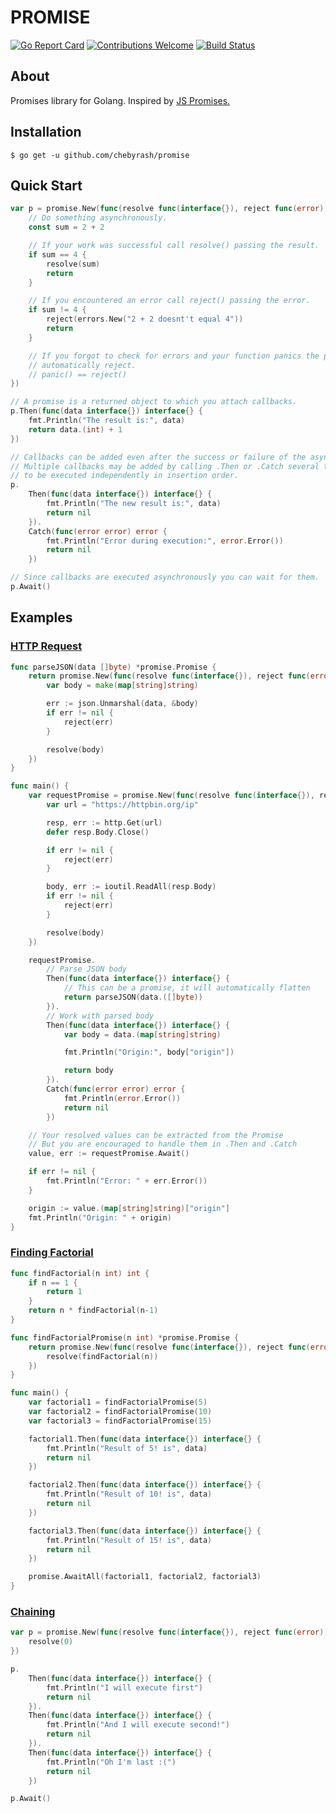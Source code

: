 # PROMISE
[![Go Report Card](https://goreportcard.com/badge/github.com/chebyrash/promise)](https://goreportcard.com/report/github.com/chebyrash/promise)
[![Contributions Welcome](https://img.shields.io/badge/contributions-welcome-brightgreen.svg?style=flat)](https://github.com/chebyrash/promise)
[![Build Status](https://travis-ci.org/chebyrash/promise.svg?branch=master)](https://travis-ci.org/chebyrash/promise)

## About
Promises library for Golang. Inspired by [JS Promises.](https://developer.mozilla.org/en-US/docs/Web/JavaScript/Reference/Global_Objects/Promise)

## Installation

    $ go get -u github.com/chebyrash/promise

## Quick Start
```go
var p = promise.New(func(resolve func(interface{}), reject func(error)) {
    // Do something asynchronously.
    const sum = 2 + 2

    // If your work was successful call resolve() passing the result.
    if sum == 4 {
        resolve(sum)
        return
    }

    // If you encountered an error call reject() passing the error.
    if sum != 4 {
        reject(errors.New("2 + 2 doesnt't equal 4"))
        return
    }

    // If you forgot to check for errors and your function panics the promise will
    // automatically reject.
    // panic() == reject()
})

// A promise is a returned object to which you attach callbacks.
p.Then(func(data interface{}) interface{} {
    fmt.Println("The result is:", data)
    return data.(int) + 1
})

// Callbacks can be added even after the success or failure of the asynchronous operation.
// Multiple callbacks may be added by calling .Then or .Catch several times,
// to be executed independently in insertion order.
p.
    Then(func(data interface{}) interface{} {
        fmt.Println("The new result is:", data)
        return nil
    }).
    Catch(func(error error) error {
        fmt.Println("Error during execution:", error.Error())
        return nil
    })

// Since callbacks are executed asynchronously you can wait for them.
p.Await()
```

## Examples

### [HTTP Request](https://github.com/Chebyrash/promise/blob/master/examples/http_request/main.go)
```go
func parseJSON(data []byte) *promise.Promise {
	return promise.New(func(resolve func(interface{}), reject func(error)) {
		var body = make(map[string]string)

		err := json.Unmarshal(data, &body)
		if err != nil {
			reject(err)
		}

		resolve(body)
	})
}

func main() {
	var requestPromise = promise.New(func(resolve func(interface{}), reject func(error)) {
		var url = "https://httpbin.org/ip"

		resp, err := http.Get(url)
		defer resp.Body.Close()

		if err != nil {
			reject(err)
		}

		body, err := ioutil.ReadAll(resp.Body)
		if err != nil {
			reject(err)
		}

		resolve(body)
	})

	requestPromise.
		// Parse JSON body
		Then(func(data interface{}) interface{} {
			// This can be a promise, it will automatically flatten
			return parseJSON(data.([]byte))
		}).
		// Work with parsed body
		Then(func(data interface{}) interface{} {
			var body = data.(map[string]string)

			fmt.Println("Origin:", body["origin"])

			return body
		}).
		Catch(func(error error) error {
			fmt.Println(error.Error())
			return nil
		})

	// Your resolved values can be extracted from the Promise
	// But you are encouraged to handle them in .Then and .Catch
	value, err := requestPromise.Await()

	if err != nil {
		fmt.Println("Error: " + err.Error())
	}

	origin := value.(map[string]string)["origin"]
	fmt.Println("Origin: " + origin)
}
```

### [Finding Factorial](https://github.com/Chebyrash/promise/blob/master/examples/factorial/main.go)

```go
func findFactorial(n int) int {
	if n == 1 {
		return 1
	}
	return n * findFactorial(n-1)
}

func findFactorialPromise(n int) *promise.Promise {
	return promise.New(func(resolve func(interface{}), reject func(error)) {
		resolve(findFactorial(n))
	})
}

func main() {
	var factorial1 = findFactorialPromise(5)
	var factorial2 = findFactorialPromise(10)
	var factorial3 = findFactorialPromise(15)

	factorial1.Then(func(data interface{}) interface{} {
		fmt.Println("Result of 5! is", data)
		return nil
	})

	factorial2.Then(func(data interface{}) interface{} {
		fmt.Println("Result of 10! is", data)
		return nil
	})

	factorial3.Then(func(data interface{}) interface{} {
		fmt.Println("Result of 15! is", data)
		return nil
	})

	promise.AwaitAll(factorial1, factorial2, factorial3)
}
```

### [Chaining](https://github.com/Chebyrash/promise/blob/master/examples/http_request/main.go)
```go
var p = promise.New(func(resolve func(interface{}), reject func(error)) {
    resolve(0)
})

p.
    Then(func(data interface{}) interface{} {
        fmt.Println("I will execute first")
        return nil
    }).
    Then(func(data interface{}) interface{} {
        fmt.Println("And I will execute second!")
        return nil
    }).
    Then(func(data interface{}) interface{} {
        fmt.Println("Oh I'm last :(")
        return nil
    })

p.Await()
```
